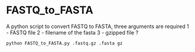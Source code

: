 # FASTQ_to_FASTA
A python script to convert FASTQ to FASTA, three arguments are required 
1 - FASTQ file
2 - filename of the fasta
3 - gzipped file ?

```python FASTQ_to_FASTA.py .fastq.gz .fasta gz```

